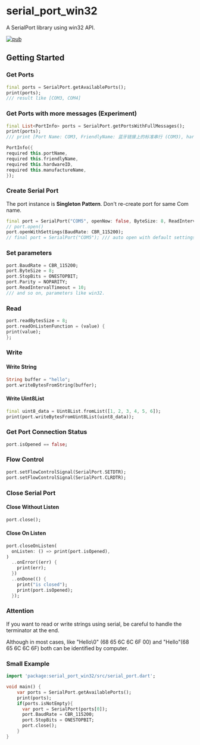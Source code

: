 # serial_port_win32

A SerialPort library using win32 API. 

[![pub](https://img.shields.io/pub/v/serial_port_win32?color=blue)](https://pub.dev/packages/serial_port_win32)

## Getting Started

### Get Ports

```dart
final ports = SerialPort.getAvailablePorts();
print(ports);
/// result like [COM3, COM4]
```

### Get Ports with more messages (Experiment)
```dart
final List<PortInfo> ports = SerialPort.getPortsWithFullMessages();
print(ports); 
/// print [Port Name: COM3, FriendlyName: 蓝牙链接上的标准串行 (COM3), hardwareID: BTHENUM\{00001101-0000-1000-8000-00803f9b55fb}_LOCALMFG&0000, manufactureName: Microsoft]

PortInfo({
required this.portName,
required this.friendlyName,
required this.hardwareID,
required this.manufactureName,
});
```

### Create Serial Port
The port instance is **Singleton Pattern**. Don't re-create port for same Com name.

```dart
final port = SerialPort("COM5", openNow: false, ByteSize: 8, ReadIntervalTimeout: 1, ReadTotalTimeoutConstant: 2);
// port.open()
port.openWithSettings(BaudRate: CBR_115200);
// final port = SerialPort("COM5"); /// auto open with default settings
```

### Set parameters

```dart
port.BaudRate = CBR_115200;
port.ByteSize = 8;
port.StopBits = ONESTOPBIT;
port.Parity = NOPARITY;
port.ReadIntervalTimeout = 10;
/// and so on, parameters like win32.
```

### Read

```dart
port.readBytesSize = 8;
port.readOnListenFunction = (value) {
print(value);
};
```

### Write

#### Write String

```dart
String buffer = "hello";
port.writeBytesFromString(buffer);
```

#### Write Uint8List

```dart
final uint8_data = Uint8List.fromList([1, 2, 3, 4, 5, 6]);
print(port.writeBytesFromUint8List(uint8_data));
```

### Get Port Connection Status

```dart
port.isOpened == false;
```

### Flow Control

```dart
port.setFlowControlSignal(SerialPort.SETDTR);
port.setFlowControlSignal(SerialPort.CLRDTR);
```

### Close Serial Port

#### Close Without Listen

```dart
port.close();
```

#### Close On Listen

```dart
port.closeOnListen(
  onListen: () => print(port.isOpened),
)
  ..onError((err) {
    print(err);
  })
  ..onDone(() {
    print("is closed");
    print(port.isOpened);
  });
```

### Attention

If you want to read or write strings using serial, be careful to handle the terminator at the end.

Although in most cases, like "Hello\0" (68 65 6C 6C 6F 00) and "Hello"(68 65 6C 6C 6F) both can be identified by computer.

### Small Example

```dart
import 'package:serial_port_win32/src/serial_port.dart';

void main() {
    var ports = SerialPort.getAvailablePorts();
    print(ports);
    if(ports.isNotEmpty){
      var port = SerialPort(ports[0]);
      port.BaudRate = CBR_115200;
      port.StopBits = ONESTOPBIT;
      port.close();
    }
}
```
